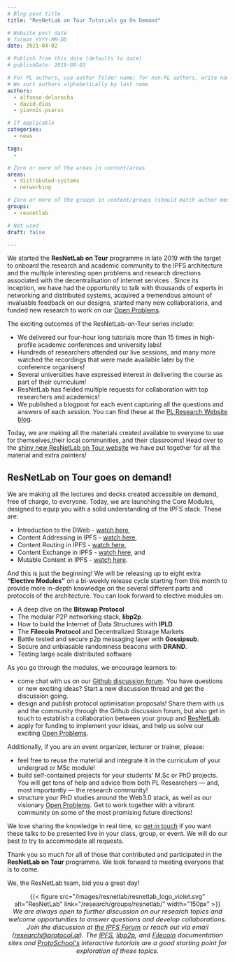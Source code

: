 ```yaml
---
# Blog post title
title: "ResNetLab on Tour Tutorials go On Demand"

# Website post date
# format YYYY-MM-DD
date: 2021-04-02

# Publish from this date (defaults to date)
# publishDate: 2019-09-03

# For PL authors, use author folder name; for non-PL authors, write name as in paper within ""
# We sort authors alphabetically by last name
authors:
  - alfonso-delarocha
  - david-dias  
  - yiannis-psaras

# If applicable
categories:
  - news

tags:
  -

# Zero or more of the areas in content/areas
areas:
  - distributed-systems
  - networking

# Zero or more of the groups in content/groups (should match author membership)
groups:
  - resnetlab

# Not used
draft: false

---
```


We started the **ResNetLab on Tour** programme in late 2019 with the target to onboard the research and academic community to the IPFS architecture and the multiple interesting open problems and research directions associated with the decentralisation of internet services . Since its inception, we have had the opportunity to talk with thousands of experts in networking and distributed systems, acquired a tremendous amount of invaluable feedback on our designs, started many new collaborations,  and funded new research to work on our [Open Problems](https://github.com/protocol/ResNetLab/tree/master/OPEN_PROBLEMS). 


The exciting outcomes of the ResNetLab-on-Tour series include:
- We delivered our four-hour long tutorials more than 15 times in high-profile academic conferences and university labs!
- Hundreds of researchers attended our live sessions, and many more watched the recordings that were made available later by the conference organisers!
- Several universities have expressed interest  in delivering the course as part of their curriculum!
- ResNetLab has fielded multiple requests for collaboration with top researchers and academics!
- We published a blogpost for each event capturing all the questions and answers of each session. You can find these at the [PL Research Website blog](/tags/resnetlab-on-tour/).

Today, we are making all the materials created available to everyone to use for themselves,their local communities, and their classrooms! Head over to the [shiny new ResNetLab on Tour website](/tutorials/resnetlab-on-tour) we have put together for all the material and extra pointers!

## ResNetLab on Tour goes on demand!

We are making all the lectures and decks created accessible on demand, free of charge, to everyone. Today, we are launching the Core Modules, designed to equip you with a solid understanding of the IPFS stack. These are:
- Introduction to the DWeb - [watch here](/tutorials/resnetlab-on-tour/welcome-to-web-3/),
- Content Addressing in IPFS - [watch here](/tutorials/resnetlab-on-tour/content-addressing/),
- Content Routing in IPFS - [watch here](/tutorials/resnetlab-on-tour/content-routing/),
- Content Exchange in IPFS - [watch here](/tutorials/resnetlab-on-tour/content-exchange/), and
- Mutable Content in IPFS - [watch here](/tutorials/resnetlab-on-tour/mutable-content/).

And this is just the beginning! We will be releasing up to eight extra **“Elective Modules”** on a bi-weekly release cycle starting from this month to provide more in-depth knowledge on the several different parts and protocols of the architecture. You can look forward to  elective modules on:
- A deep dive on the **Bitswap Protocol**
- The modular P2P networking stack, **libp2p**.
- How to build the Internet of Data Structures with **IPLD**.
- The **Filecoin Protocol** and Decentralized Storage Markets
- Battle tested and secure p2p messaging layer with **Gossipsub**.
- Secure and unbiasable randomness beacons with **DRAND**.
- Testing large scale distributed software

As you go through the modules, we encourage learners to:
- come chat with us on our [Github discussion forum](https://github.com/protocol/ResNetLab/discussions/categories/resnetlab-on-tour-tutorial-q-a). You have questions or new exciting ideas? Start a new discussion thread and get the discussion going.
- design and publish protocol optimisation proposals! Share them with us and the community through the Github discussion forum, but also get in touch to establish a collaboration between your group and [ResNetLab](/groups/resnetlab/).
- apply for funding to implement your ideas, and help us solve our exciting [Open Problems](https://github.com/protocol/ResNetLab/tree/master/OPEN_PROBLEMS).

Additionally, if you are an event organizer, lecturer or trainer, please:
- feel free to reuse the material and integrate it in the curriculum of your undergrad or MSc module!
- build self-contained projects for your students’ M.Sc or PhD projects. You will get tons of help and advice from both PL Researchers — and, most importantly — the research community!
- structure your PhD studies around the Web3.0 stack, as well as our visionary [Open Problems](https://github.com/protocol/ResNetLab/tree/master/OPEN_PROBLEMS). Get to work together with a vibrant community on some of the most promising future directions!

We love sharing the knowledge in real time, so [get in touch](https://docs.google.com/forms/d/e/1FAIpQLSdxIgPmfuh8wy-4NRRg7jsmQ5JuqmBBtmAkSD9hvRW6AiO9qw/viewform) if you want these talks to be presented live in your class, group, or event. We will do our best to try to accommodate all requests.

Thank you so much for all of those that contributed and participated in the **ResNetLab on Tour** programme. We look forward to meeting everyone that is to come.

We, the ResNetLab team, bid you a great day!


<center>{{< figure src="/images/resnetlab/resnetlab_logo_violet.svg" alt="ResNetLab" link="/research/groups/resnetlab/" width="150px" >}}</center>

<center style=font-size:11pt><i> We are always open to further discussion on our research topics and welcome opportunities to answer questions and develop collaborations. Join the discussion at <a href
="https://discuss.ipfs.io"> the IPFS Forum</a> or reach out via email (<a href="mailto:research@protocol.ai">research@protocol.ai</a>). The <a href="https://docs.ipfs.io">IPFS</a>, <a href="https://docs.libp2p.io">libp2p</a>, and <a href="https://docs.filecoin.io">Filecoin</a> documentation sites and <a href="https://proto.school"> ProtoSchool's</a> interactive tutorials are a good starting point for exploration of these topics.</i></center>
